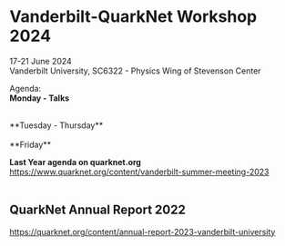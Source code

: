 # Vanderbilt-QuarkNet Workshop 2024
17-21 June 2024<br>
Vanderbilt University, SC6322 - Physics Wing of Stevenson Center<br>

Agenda:<br>
**Monday - Talks**<br>

<br>
**Tuesday - Thursday**<br>

<br>
**Friday**<br>


**Last Year agenda on quarknet.org**
https://www.quarknet.org/content/vanderbilt-summer-meeting-2023 <br>
<br>


## QuarkNet Annual Report 2022
https://quarknet.org/content/annual-report-2023-vanderbilt-university
